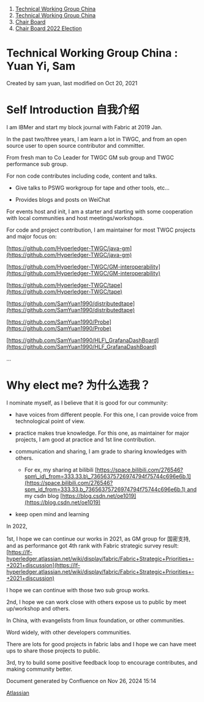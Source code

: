 1. [Technical Working Group China](index.html)
2. [Technical Working Group China](Technical-Working-Group-China_22151170.html)
3. [Chair Board](Chair-Board_22151248.html)
4. [Chair Board 2022 Election](Chair-Board-2022-Election_22153149.html)

# Technical Working Group China : Yuan Yi, Sam

Created by sam yuan, last modified on Oct 20, 2021

# Self Introduction 自我介绍

I am IBMer and start my block journal with Fabric at 2019 Jan. 

In the past two/three years, I am learn a lot in TWGC, and from an open source user to open source contributor and committer.

From fresh man to Co Leader for TWGC GM sub group and TWGC performance sub group.

For non code contributes including code, content and talks.

- Give talks to PSWG workgroup for tape and other tools, etc...

<!--THE END-->

- Provides blogs and posts on WeiChat

For events host and init, I am a starter and starting with some cooperation with local communities and host meetings/workshops.

For code and project contribution, I am maintainer for most TWGC projects and major focus on:

[https://github.com/Hyperledger-TWGC/java-gm](https://github.com/Hyperledger-TWGC/java-gm)

[https://github.com/Hyperledger-TWGC/GM-interoperability](https://github.com/Hyperledger-TWGC/GM-interoperability)

[https://github.com/Hyperledger-TWGC/tape](https://github.com/Hyperledger-TWGC/tape)

[https://github.com/SamYuan1990/distributedtape](https://github.com/SamYuan1990/distributedtape)

[https://github.com/SamYuan1990/Probe](https://github.com/SamYuan1990/Probe)

[https://github.com/SamYuan1990/HLF\_GrafanaDashBoard](https://github.com/SamYuan1990/HLF_GrafanaDashBoard)

...

# Why elect me? 为什么选我？

I nominate myself, as I believe that it is good for our community:

- have voices from different people. For this one, I can provide voice from technological point of view.
- practice makes true knowledge. For this one, as maintainer for major projects, I am good at practice and 1st line contribution.
- communication and sharing, I am grade to sharing knowledges with others.
  
  - For ex, my sharing at bilibili [https://space.bilibili.com/276546?spm\_id\_from=333.33.b\_73656375726974794f75744c696e6b.1](https://space.bilibili.com/276546?spm_id_from=333.33.b_73656375726974794f75744c696e6b.1) and my csdn blog [https://blog.csdn.net/oe1019](https://blog.csdn.net/oe1019)

<!--THE END-->

- keep open mind and learning

In 2022,

1st, I hope we can continue our works in 2021, as GM group for 国密支持, and as performance got 4th rank with Fabric strategic survey result:  
[https://lf-hyperledger.atlassian.net/wiki/display/fabric/Fabric+Strategic+Priorities+-+2021+discussion](https://lf-hyperledger.atlassian.net/wiki/display/fabric/Fabric+Strategic+Priorities+-+2021+discussion)

I hope we can continue with those two sub group works.

2nd, I hope we can work close with others expose us to public by meet up/workshop and others.

In China, with evangelists from linux foundation, or other communities.

Word widely, with other developers communities.

There are lots for good projects in fabric labs and I hope we can have meet ups to share those projects to public.

3rd, try to build some positive feedback loop to encourage contributes, and making community better. 

Document generated by Confluence on Nov 26, 2024 15:14

[Atlassian](http://www.atlassian.com/)
